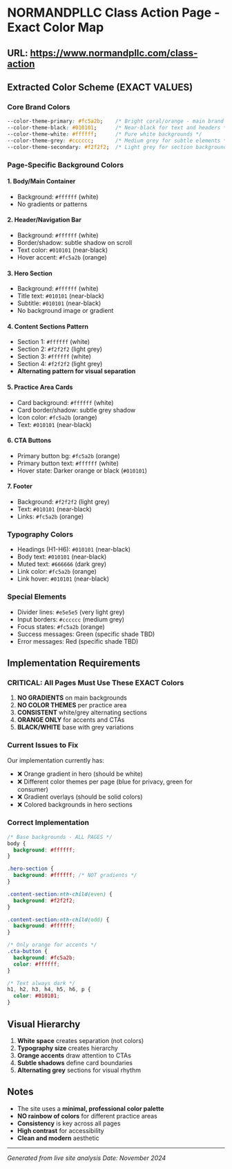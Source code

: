# NORMANDPLLC Class Action Page - Exact Color Map

## URL: https://www.normandpllc.com/class-action

## Extracted Color Scheme (EXACT VALUES)

### Core Brand Colors
```css
--color-theme-primary: #fc5a2b;    /* Bright coral/orange - main brand accent */
--color-theme-black: #010101;      /* Near-black for text and headers */
--color-theme-white: #ffffff;      /* Pure white backgrounds */
--color-theme-grey: #cccccc;       /* Medium grey for subtle elements */
--color-theme-secondary: #f2f2f2;  /* Light grey for section backgrounds */
```

### Page-Specific Background Colors

#### 1. Body/Main Container
- Background: `#ffffff` (white)
- No gradients or patterns

#### 2. Header/Navigation Bar
- Background: `#ffffff` (white)
- Border/shadow: subtle shadow on scroll
- Text color: `#010101` (near-black)
- Hover accent: `#fc5a2b` (orange)

#### 3. Hero Section
- Background: `#ffffff` (white)
- Title text: `#010101` (near-black)
- Subtitle: `#010101` (near-black)
- No background image or gradient

#### 4. Content Sections Pattern
- Section 1: `#ffffff` (white)
- Section 2: `#f2f2f2` (light grey)
- Section 3: `#ffffff` (white)
- Section 4: `#f2f2f2` (light grey)
- **Alternating pattern for visual separation**

#### 5. Practice Area Cards
- Card background: `#ffffff` (white)
- Card border/shadow: subtle grey shadow
- Icon color: `#fc5a2b` (orange)
- Text: `#010101` (near-black)

#### 6. CTA Buttons
- Primary button bg: `#fc5a2b` (orange)
- Primary button text: `#ffffff` (white)
- Hover state: Darker orange or black (`#010101`)

#### 7. Footer
- Background: `#f2f2f2` (light grey)
- Text: `#010101` (near-black)
- Links: `#fc5a2b` (orange)

### Typography Colors
- Headings (H1-H6): `#010101` (near-black)
- Body text: `#010101` (near-black)
- Muted text: `#666666` (dark grey)
- Link color: `#fc5a2b` (orange)
- Link hover: `#010101` (near-black)

### Special Elements
- Divider lines: `#e5e5e5` (very light grey)
- Input borders: `#cccccc` (medium grey)
- Focus states: `#fc5a2b` (orange)
- Success messages: Green (specific shade TBD)
- Error messages: Red (specific shade TBD)

## Implementation Requirements

### CRITICAL: All Pages Must Use These EXACT Colors
1. **NO GRADIENTS** on main backgrounds
2. **NO COLOR THEMES** per practice area
3. **CONSISTENT** white/grey alternating sections
4. **ORANGE ONLY** for accents and CTAs
5. **BLACK/WHITE** base with grey variations

### Current Issues to Fix
Our implementation currently has:
- ❌ Orange gradient in hero (should be white)
- ❌ Different color themes per page (blue for privacy, green for consumer)
- ❌ Gradient overlays (should be solid colors)
- ❌ Colored backgrounds in hero sections

### Correct Implementation
```css
/* Base backgrounds - ALL PAGES */
body {
  background: #ffffff;
}

.hero-section {
  background: #ffffff; /* NOT gradients */
}

.content-section:nth-child(even) {
  background: #f2f2f2;
}

.content-section:nth-child(odd) {
  background: #ffffff;
}

/* Only orange for accents */
.cta-button {
  background: #fc5a2b;
  color: #ffffff;
}

/* Text always dark */
h1, h2, h3, h4, h5, h6, p {
  color: #010101;
}
```

## Visual Hierarchy
1. **White space** creates separation (not colors)
2. **Typography size** creates hierarchy
3. **Orange accents** draw attention to CTAs
4. **Subtle shadows** define card boundaries
5. **Alternating grey** sections for visual rhythm

## Notes
- The site uses a **minimal, professional color palette**
- **NO rainbow of colors** for different practice areas
- **Consistency** is key across all pages
- **High contrast** for accessibility
- **Clean and modern** aesthetic

---
*Generated from live site analysis*
*Date: November 2024*